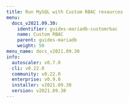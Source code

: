 ```yaml
---
title: Run MySQL with Custom RBAC resources
menu:
  docs_v2021.09.30:
    identifier: guides-mariadb-customrbac
    name: Custom RBAC
    parent: guides-mariadb
    weight: 50
menu_name: docs_v2021.09.30
info:
  autoscaler: v0.7.0
  cli: v0.22.0
  community: v0.22.0
  enterprise: v0.9.0
  installer: v2021.09.30
  version: v2021.09.30
---
```


